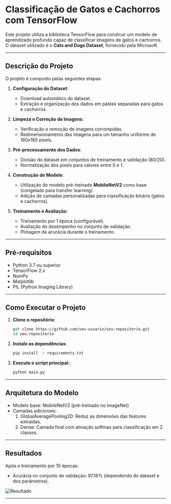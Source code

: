 # Classificação de Gatos e Cachorros com TensorFlow

Este projeto utiliza a biblioteca TensorFlow para construir um modelo de aprendizado profundo capaz de classificar imagens de gatos e cachorros. O dataset utilizado é o **Cats and Dogs Dataset**, fornecido pela Microsoft.

---

## **Descrição do Projeto**

O projeto é composto pelas seguintes etapas:

1. **Configuração do Dataset**:
   - Download automático do dataset.
   - Extração e organização dos dados em pastas separadas para gatos e cachorros.

2. **Limpeza e Correção de Imagens**:
   - Verificação e remoção de imagens corrompidas.
   - Redimensionamento das imagens para um tamanho uniforme de 160x160 pixels.

3. **Pré-processamento dos Dados**:
   - Divisão do dataset em conjuntos de treinamento e validação (80/20).
   - Normalização dos pixels para valores entre 0 e 1.

4. **Construção do Modelo**:
   - Utilização do modelo pré-treinado **MobileNetV2** como base (congelado para transfer learning).
   - Adição de camadas personalizadas para classificação binária (gatos e cachorros).

5. **Treinamento e Avaliação**:
   - Treinamento por 1 época (configurável).
   - Avaliação do desempenho no conjunto de validação.
   - Plotagem da acurácia durante o treinamento.

---

## **Pré-requisitos**

- Python 3.7 ou superior
- TensorFlow 2.x
- NumPy
- Matplotlib
- PIL (Python Imaging Library)

---

## **Como Executar o Projeto**

1. **Clone o repositório**:
   ```bash
   git clone https://github.com/seu-usuario/seu-repositorio.git
   cd seu-repositorio

2. **Instale as dependências**:
   ```bash
   pip install -r requirements.txt

2. **Execute o script principal:**:
   ```bash
   python main.py

---

## **Arquitetura do Modelo**

- Modelo base: MobileNetV2 (pré-treinado no ImageNet)
- Camadas adicionais:
  1. GlobalAveragePooling2D: Reduz as dimensões das features extraídas.
    2. Dense: Camada final com ativação softmax para classificação em 2 classes.

---

## **Resultados**

Após o treinamento por 10 épocas:

- Acurácia no conjunto de validação: 97.18% (dependendo do dataset e dos parâmetros).

![Resultado](resultado.png)


---


   

